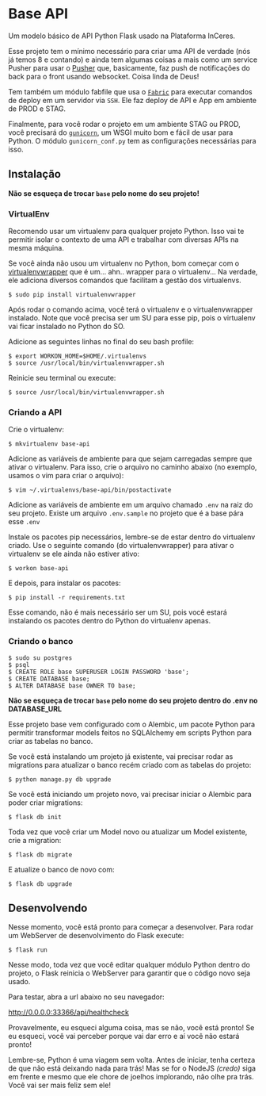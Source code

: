 # Base API

Um modelo básico de API Python Flask usado na Plataforma InCeres.

Esse projeto tem o mínimo necessário para criar uma API de verdade (nós já temos 8 e contando) e ainda tem algumas coisas a mais como um service Pusher para usar o <a href="https://github.com/pusher/pusher-http-python" target="_blank">Pusher</a> que, basicamente, faz push de notificações do back para o front usando websocket. Coisa linda de Deus!

Tem também um módulo fabfile que usa o <a href="http://www.fabfile.org/" target="_blank">`Fabric`</a> para executar comandos de deploy em um servidor via `SSH`. Ele faz deploy de API e App em ambiente de PROD e STAG. 

Finalmente, para você rodar o projeto em um ambiente STAG ou PROD, você precisará do <a href="https://gunicorn.org/" target="_blank">`gunicorn`</a>, um WSGI muito bom e fácil de usar para Python. O módulo `gunicorn_conf.py` tem as configurações necessárias para isso. 

## Instalação

**Não se esqueça de trocar `base` pelo nome do seu projeto!**

### VirtualEnv

Recomendo usar um virtualenv para qualquer projeto Python. Isso vai te permitir isolar o contexto de uma API e trabalhar com diversas APIs na mesma máquina.

Se você ainda não usou um virtualenv no Python, bom começar com o <a href="https://virtualenvwrapper.readthedocs.io/en/latest/" target="_blank">virtualenvwrapper</a> que é um... ahn.. wrapper para o virtualenv... Na verdade, ele adiciona diversos comandos que facilitam a gestão dos virtualenvs.

    $ sudo pip install virtualenvwrapper

Após rodar o comando acima, você terá o virtualenv e o virtualenvwrapper instalado. Note que você precisa ser um SU para esse pip, pois o virtualenv vai ficar instalado no Python do SO.

Adicione as seguintes linhas no final do seu bash profile:

    $ export WORKON_HOME=$HOME/.virtualenvs
    $ source /usr/local/bin/virtualenvwrapper.sh

Reinicie seu terminal ou execute:

    $ source /usr/local/bin/virtualenvwrapper.sh

### Criando a API

Crie o virtualenv:

    $ mkvirtualenv base-api

Adicione as variáveis de ambiente para que sejam carregadas sempre que ativar o virtualenv. Para isso, crie o arquivo no caminho abaixo (no exemplo, usamos o vim para criar o arquivo):

    $ vim ~/.virtualenvs/base-api/bin/postactivate
    
Adicione as variáveis de ambiente em um arquivo chamado `.env` na raiz do seu projeto. Existe um arquivo `.env.sample` no projeto que é a base pára esse `.env`
  
Instale os pacotes pip necessários, lembre-se de estar dentro do virtualenv criado. Use o seguinte comando (do virtualenvwrapper) para ativar o virtualenv se ele ainda não estiver ativo:

    $ workon base-api

E depois, para instalar os pacotes:

    $ pip install -r requirements.txt

Esse comando, não é mais necessário ser um SU, pois você estará instalando os pacotes dentro do Python do virtualenv apenas.

### Criando o  banco

    $ sudo su postgres
    $ psql
    $ CREATE ROLE base SUPERUSER LOGIN PASSWORD 'base';
    $ CREATE DATABASE base;
    $ ALTER DATABASE base OWNER TO base;

**Não se esqueça de trocar `base` pelo nome do seu projeto dentro do .env no DATABASE_URL**

Esse projeto base vem configurado com o Alembic, um pacote Python para permitir transformar models feitos no SQLAlchemy em scripts Python para criar as tabelas no banco.

Se você está instalando um projeto já existente, vai precisar rodar as migrations para atualizar o banco recém criado com as tabelas do projeto:

    $ python manage.py db upgrade

Se você está iniciando um projeto novo, vai precisar iniciar o Alembic para poder criar migrations:

    $ flask db init

Toda vez que você criar um Model novo ou atualizar um Model existente, crie a migration:

    $ flask db migrate

E atualize o banco de novo com:

    $ flask db upgrade

## Desenvolvendo

Nesse momento, você está pronto para começar a desenvolver. Para rodar um WebServer de desenvolvimento do Flask execute:

    $ flask run

Nesse modo, toda vez que você editar qualquer módulo Python dentro do projeto, o Flask reinicia o WebServer para garantir que o código novo seja usado.

Para testar, abra a url abaixo no seu navegador:

http://0.0.0.0:33366/api/healthcheck

Provavelmente, eu esqueci alguma coisa, mas se não, você está pronto! Se eu esqueci, você vai perceber porque vai dar erro e aí você não estará pronto!

Lembre-se, Python é uma viagem sem volta. Antes de iniciar, tenha certeza de que não está deixando nada para trás! Mas se for o NodeJS _(credo)_ siga em frente e mesmo que ele chore de joelhos implorando, não olhe pra trás. Você vai ser mais feliz sem ele!
